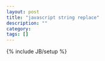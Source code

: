 ```yaml
---
layout: post
title: "javascript string replace"
description: ""
category: 
tags: []
---
```

{% include JB/setup %}
